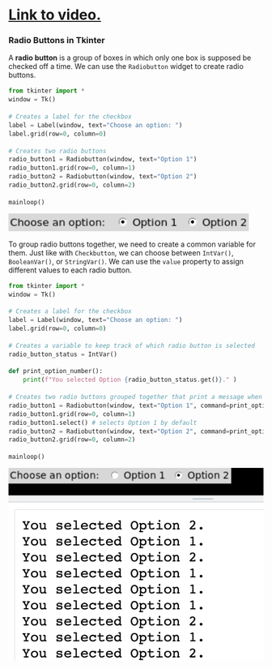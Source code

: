 # [Link to video.](https://www.youtube.com/watch?v=M3eHbBAWlnE&list=PLVD25niNi0BnsKwMvXId8jFMXxC1wUbko)

### Radio Buttons in Tkinter

A **radio button** is a group of boxes in which only one box is supposed be checked off a time. We can use the `Radiobutton` widget to create radio buttons. 

```python
from tkinter import *
window = Tk()

# Creates a label for the checkbox
label = Label(window, text="Choose an option: ")
label.grid(row=0, column=0)

# Creates two radio buttons
radio_button1 = Radiobutton(window, text="Option 1")
radio_button1.grid(row=0, column=1)
radio_button2 = Radiobutton(window, text="Option 2")
radio_button2.grid(row=0, column=2)

mainloop()
```

![](../Images/tk_radio_button_1_.png)

To group radio buttons together, we need to create a common variable for them. Just like with `Checkbutton`, we can choose between `IntVar()`, `BooleanVar()`, or `StringVar()`. We can use the `value` property to assign different values to each radio button.

```python
from tkinter import *
window = Tk()

# Creates a label for the checkbox
label = Label(window, text="Choose an option: ")
label.grid(row=0, column=0)

# Creates a variable to keep track of which radio button is selected
radio_button_status = IntVar()

def print_option_number():
    print(f"You selected Option {radio_button_status.get()}." )

# Creates two radio buttons grouped together that print a message when clicked 
radio_button1 = Radiobutton(window, text="Option 1", command=print_option_number, variable=radio_button_status, value=1)
radio_button1.grid(row=0, column=1)
radio_button1.select() # selects Option 1 by default
radio_button2 = Radiobutton(window, text="Option 2", command=print_option_number, variable=radio_button_status, value=2)
radio_button2.grid(row=0, column=2)

mainloop()
```

![](../Images/tk_radio_button_2_.png)
